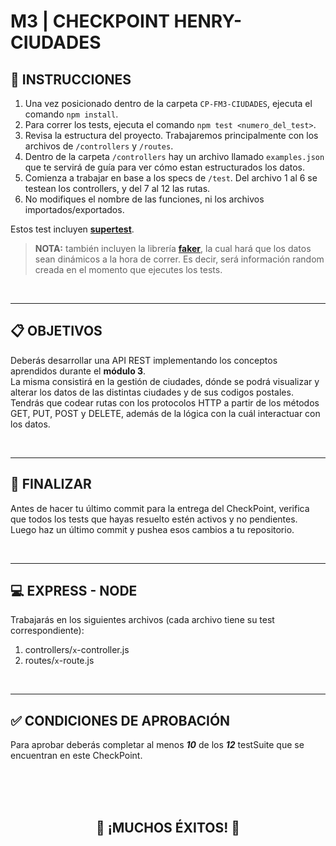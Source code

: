 # **M3 | CHECKPOINT HENRY-CIUDADES**

## **📌 INSTRUCCIONES**

1. Una vez posicionado dentro de la carpeta `CP-FM3-CIUDADES`, ejecuta el comando `npm install`.
2. Para correr los tests, ejecuta el comando `npm test <numero_del_test>`.
3. Revisa la estructura del proyecto. Trabajaremos principalmente con los archivos de `/controllers` y `/routes`.
4. Dentro de la carpeta `/controllers` hay un archivo llamado `examples.json` que te servirá de guía para ver cómo estan estructurados los datos.
5. Comienza a trabajar en base a los specs de `/test`. Del archivo 1 al 6 se testean los controllers, y del 7 al 12 las rutas.
6. No modifiques el nombre de las funciones, ni los archivos importados/exportados.

Estos test incluyen [**supertest**](https://github.com/visionmedia/supertest).

> **NOTA:** también incluyen la librería [**faker**](https://fakerjs.dev/guide/usage.html), la cual hará que los datos sean dinámicos a la hora de correr. Es decir, será información random creada en el momento que ejecutes los tests.

<br />

---

## **📋 OBJETIVOS**

Deberás desarrollar una API REST implementando los conceptos aprendidos durante el **módulo 3**.  
La misma consistirá en la gestión de ciudades, dónde se podrá visualizar y alterar los datos de las distintas ciudades y de sus codigos postales.  
Tendrás que codear rutas con los protocolos HTTP a partir de los métodos GET, PUT, POST y DELETE, además de la lógica con la cuál interactuar con los datos.

<br />

---

## **🔎 FINALIZAR**

Antes de hacer tu último commit para la entrega del CheckPoint, verifica que todos los tests que hayas resuelto estén activos y no pendientes. Luego haz un último commit y pushea esos cambios a tu repositorio.

<br />

---

## **💻 EXPRESS - NODE**

Trabajarás en los siguientes archivos (cada archivo tiene su test correspondiente):

1. controllers/`x`-controller.js
2. routes/`x`-route.js

<br />

---

## **✅ CONDICIONES DE APROBACIÓN**

Para aprobar deberás completar al menos **_10_** de los **_12_** testSuite que se encuentran en este CheckPoint.

</br>
</br>
</br>

<div align="center">
<h2>🚀 ¡MUCHOS ÉXITOS! 🚀</h2>
</div>
